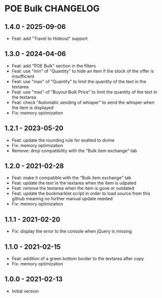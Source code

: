 POE Bulk CHANGELOG
==================

1.4.0 - 2025-09-06
------------------

- Feat: add "Travel to Hideout" support

1.3.0 - 2024-04-06
------------------

- Feat: add "POE Bulk" section in the filters
- Feat: use "min" of "Quantity" to hide an item if the stock of the offer is insufficient
- Feat: use "max" of "Quantity" to limit the quantity of the text in the textarea
- Feat: use "max" of "Buyout Bulk Price" to limit the quantity of the text in the textarea
- Feat: check "Automatic sending of whisper" to send the whisper when the item is displayed
- Fix: memory optimization

1.2.1 - 2023-05-20
------------------

- Feat: update the rounding rule for exalted to divine
- Fix: memory optimization
- Remove: drop compatibility with the "Bulk item exchange" tab

1.2.0 - 2021-02-28
------------------

- Feat: make it compatible with the "Bulk item exchange" tab
- Feat: update the text in the textarea when the item is udpated
- Feat: remove the textarea when the item is gone or outdated
- Feat: update the bookmarklet script in order to load source from this github meaning no further manual update needed
- Fix: memory optimization

1.1.1 - 2021-02-20
------------------

- Fix: display the error to the console when jQuery is missing

1.1.0 - 2021-02-15
------------------

- Feat: addition of a green bottom border to the textarea after copy
- Fix: memory optimization

1.0.0 - 2021-02-13
------------------

- Initial version
